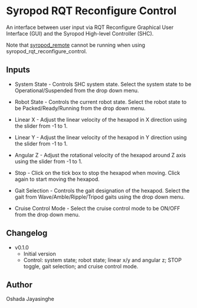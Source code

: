 # Syropod RQT Reconfigure Control

An interface between user input via RQT Reconfigure Graphical User Interface (GUI) and the Syropod High-level Controller (SHC).

Note that [syropod_remote](https://github.com/csiro-robotics/syropod_remote) cannot be running when using syropod_rqt_reconfigure_control.

## Inputs

* System State - Controls SHC system state. Select the system state to be Operational/Suspended from the drop down menu.

* Robot State - Controls the current robot state. Select the robot state to be Packed/Ready/Running from the drop down menu.

* Linear X - Adjust the linear velocity of the hexapod in X direction using the slider from -1 to 1.

* Linear Y - Adjust the linear velocity of the hexapod in Y direction using the slider from -1 to 1.

* Angular Z - Adjust the rotational velocity of the hexapod around Z axis using the slider from -1 to 1.

* Stop - Click on the tick box to stop the hexapod when moving. Click again to start moving the hexapod.

* Gait Selection - Controls the gait designation of the hexapod. Select the gait from Wave/Amble/Ripple/Tripod gaits using the drop down menu.

* Cruise Control Mode - Select the cruise control mode to be ON/OFF from the drop down menu.

## Changelog

* v0.1.0
  * Initial version
  * Control: system state; robot state; linear x/y and angular z; STOP toggle, gait selection; and cruise control mode.

## Author

Oshada Jayasinghe
